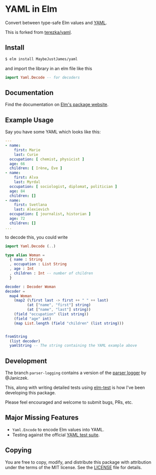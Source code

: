 # YAML in Elm

Convert between type-safe Elm values and [YAML](https://yaml.org).

This is forked from [terezka/yaml](https://package.elm-lang.org/packages/terezka/yaml/latest/).

## Install

```bash
$ elm install MaybeJustJames/yaml
```

and import the library in an elm file like this

```elm
import Yaml.Decode -- for decoders
```

## Documentation

Find the documentation on [Elm's package website](http://package.elm-lang.org/packages/MaybeJustJames/yaml/latest).

## Example Usage

Say you have some YAML which looks like this:

```yaml
---
- name:
    first: Marie
    last: Curie
  occupation: [ chemist, physicist ]
  age: 66
  children: [ Irène, Ève ]
- name:
    first: Alva
    last: Myrdal
  occupation: [ sociologist, diplomat, politician ]
  age: 84
  children: []
- name:
    first: Svetlana
    last: Alexievich
  occupation: [ journalist, historian ]
  age: 72
  children: []
...  
```

to decode this, you could write

```elm
import Yaml.Decode (..)

type alias Woman =
  { name : String
  , occupation : List String
  , age : Int
  , children : Int -- number of children
  }

decoder : Decoder Woman
decoder =
  map4 Woman
    (map2 (\first last -> first ++ " " ++ last)
          (at ["name", "first"] string)
          (at ["name", "last"] string))
    (field "occupation" (list string))
    (field "age" int)
    (map List.length (field "children" (list string)))


fromString
  (list decoder)
  yamlString -- The string containing the YAML example above

```

## Development

The branch `parser-logging` contains a version of the
[parser logger](https://discourse.elm-lang.org/t/improved-parser-logger/5964)
by @Janiczek.

This, along with writing detailed tests using [elm-test](https://github.com/elm-community/elm-test)
is how I've been developing this package.

Please feel encouraged and welcome to submit bugs, PRs, etc.


## Major Missing Features

- `Yaml.Encode` to encode Elm values into YAML.
- Testing against the official [YAML test suite](https://github.com/yaml/yaml-test-suite).

## Copying

You are free to copy, modify, and distribute this package with attribution under the terms of the MIT license. See the [LICENSE](LICENSE) file for details.
